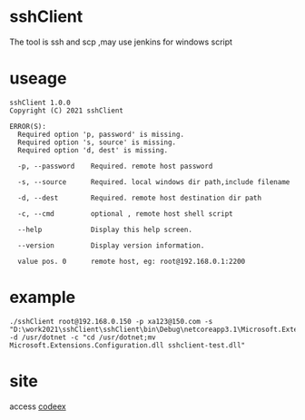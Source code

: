 # sshClient
The tool is ssh and scp ,may use jenkins for windows script

# useage
```shell
sshClient 1.0.0
Copyright (C) 2021 sshClient

ERROR(S):
  Required option 'p, password' is missing.
  Required option 's, source' is missing.
  Required option 'd, dest' is missing.

  -p, --password    Required. remote host password

  -s, --source      Required. local windows dir path,include filename

  -d, --dest        Required. remote host destination dir path

  -c, --cmd         optional , remote host shell script

  --help            Display this help screen.

  --version         Display version information.

  value pos. 0      remote host, eg: root@192.168.0.1:2200
```

# example
```sehll
./sshClient root@192.168.0.150 -p xa123@150.com -s "D:\work2021\sshClient\sshClient\bin\Debug\netcoreapp3.1\Microsoft.Extensions.Configuration.dll" -d /usr/dotnet -c "cd /usr/dotnet;mv Microsoft.Extensions.Configuration.dll sshclient-test.dll"

```

# site
access [codeex](https://webmote.blog.csdn.net)
